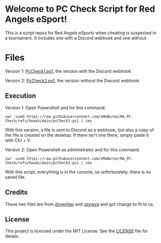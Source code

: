 # Welcome to PC Check Script for Red Angels eSport!

This is a script repos for Red Angels eSports when cheating is suspected in a tournament. It includes one with a Discord webhook and one without.

# Files

Version 1: [PcCheck1.ps1](https://raw.githubusercontent.com/xMaNuron/RA_PC-Check/refs/heads/main/pcCheck1.ps1), the version with the Discord webhook

Version 2: [PcCheck2.ps1](https://raw.githubusercontent.com/xMaNuron/RA_PC-Check/refs/heads/main/pcCheck2.ps1), the version without the Discord webhook


## Execution 

Version 1: Open Powershell and for this command:

    iwr -useb https://raw.githubusercontent.com/xMaNuron/RA_PC-Check/refs/heads/main/pcCheck1.ps1 | iex

With this version, a file is sent to Discord as a webhook, but also a copy of the file is created on the desktop. If there isn't one there, simply paste it with Ctrl + V.

Version 2: Open Powershell as administrator and for this command:

    iwr -useb https://raw.githubusercontent.com/xMaNuron/RA_PC-Check/refs/heads/main/pcCheck2.ps1 | iex

With this script, everything is in the console, so unfortunately, there is no saved file.

## Credits

These two files are from [dyvertigo](https://github.com/dyvertigo/pcCheck) and [zeywya](https://github.com/zeywya/PcCheckerr) and got change to fit to us. 

## License

This project is licensed under the MIT License. See the [LICENSE](https://github.com/xMaNuron/RA_PC-Check/blob/main/LICENSE) file for details.

